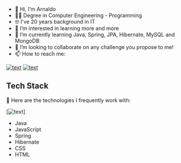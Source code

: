- 👋 Hi, I’m Arnaldo
- 🧑‍🎓 Degree in Computer Engineering - Programming 
- 🤓 I've 20 years background in IT
- 👀 I’m interested in learning more and more
- 🌱 I’m currently learning Java, Spring, JPA, Hibernate, MySQL and MongoDB
- 💞️ I’m looking to collaborate on any challenge you propose to me!
- 📫 How to reach me:
  
[![text](https://img.shields.io/badge/LinkedIn-0077B5?style=for-the-badge&logo=linkedin&logoColor=white)](https://www.linkedin.com/in/arnaldocanelas)
[![text](https://img.shields.io/badge/Gmail-D14836?style=for-the-badge&logo=gmail&logoColor=white)](mailto:arnaldocanelas@gmail.com)




## Tech Stack

🚀 Here are the technologies I frequently work with:

[![text](https://img.shields.io/badge/Windows-0078D6?style=for-the-badge&logo=windows&logoColor=white)]



- Java 
- JavaScript
- Spring
- Hibernate
- CSS 
- HTML



<!---
amac81/amac81 is a ✨ special ✨ repository because its `README.md` (this file) appears on your GitHub profile.
You can click the Preview link to take a look at your changes.
--->
